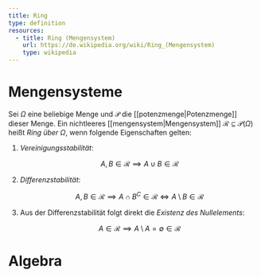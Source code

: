 ```yaml
---
title: Ring
type: definition
resources:
  - title: Ring (Mengensystem)
    url: https://de.wikipedia.org/wiki/Ring_(Mengensystem)
    type: wikipedia
---
```


# Mengensysteme

Sei $\Omega$ eine beliebige Menge und $\mathcal{P}$  die [[potenzmenge|Potenzmenge]] dieser Menge.
Ein nichtleeres [[mengensystem|Mengensystem]] $\mathcal{R} \subseteq \mathcal{P}(\Omega)$ heißt *Ring über $\Omega$*, wenn folgende Eigenschaften gelten:
1. *Vereinigungsstabilität*:

   $$
   A, B \in \mathcal{R} \implies A \cup B \in \mathcal{R}
  $$

2. *Differenzstabilität*:
   
   $$
   A, B \in \mathcal{R} \implies A \cap B^C \in \mathcal{R} \iff A \setminus B \in \mathcal{R}
  $$
  
3. Aus der Differenzstabilität folgt direkt die *Existenz des Nullelements*:

   $$
   A \in \mathcal{R} \implies A \setminus A = \emptyset \in \mathcal{R}
  $$

# Algebra